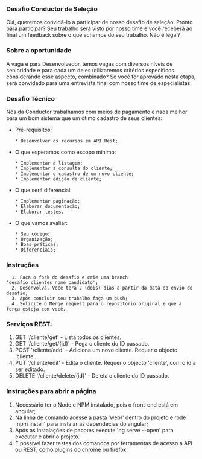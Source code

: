 ### Desafio Conductor de Seleção 
Olá, queremos convidá-lo a participar de nosso desafio de seleção.  Pronto para participar? Seu trabalho será visto por nosso time e você receberá ao final um feedback sobre o que achamos do seu trabalho. Não é legal?

### Sobre a oportunidade 
A vaga é para Desenvolvedor, temos vagas com diversos níveis de senioridade e para cada um deles utilizaremos critérios específicos considerando esse aspecto, combinado? 
Se você for aprovado nesta etapa, será convidado para uma entrevista final com nosso time de especialistas.

### Desafio Técnico
  Nós da Conductor trabalhamos com meios de pagamento e nada melhor para um bom sistema que um ótimo cadastro de seus clientes:
  - Pré-requisitos:
    ```
    * Desenvolver os recursos em API Rest;
    ```

  - O que esperamos como escopo mínimo:
    ```
    * Implementar a listagem;
    * Implementar a consulta do cliente;
    * Implementar o cadastro de um novo cliente;
    * Implementar edição de cliente;
    ```
  - O que será diferencial:
    ```
    * Implementar paginação;
    * Elaborar documentação;
    * Elaborar testes.
    ```
    
  - O que vamos avaliar:
    ```
    * Seu código; 
    * Organização;
    * Boas práticas;
    * Diferenciais;    
    ```


### Instruções
      1. Faça o fork do desafio e crie uma branch 'desafio_clientes_nome_candidato';
      2. Desenvolva. Você terá 2 (dois) dias a partir da data do envio do desafio; 
      3. Após concluir seu trabalho faça um push; 
      4. Solicite o Merge request para o repositório original e que a força esteja com você.

### Serviços REST:
1. GET '/cliente/get' - Lista todos os clientes.
2. GET '/cliente/get/{id}' - Pega o cliente do ID passado.
3. POST '/cliente/add' - Adiciona um novo cliente. Requer o objecto 'cliente'.
4. PUT '/cliente/edit' - Edita o cliente. Requer o objecto 'cliente', com o id a ser editado.
5. DELETE '/cliente/delete/{id}' - Deleta o cliente do ID passado.
	  
### Instruções para abrir a página
1. Necessário ter o Node e NPM instalado, pois o front-end está em angular;
2. Na linha de comando acesse a pasta 'web/' dentro do projeto e rode 'npm install' para instalar as dependecias do angular;
3. Após as instalações de pacotes execute 'ng serve --open' para executar e abrir o projeto.
4. É possível fazer testes dos comandos por ferramentas de acesso a API ou REST, como plugins do chrome ou firefox.
